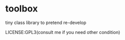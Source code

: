 # toolbox

tiny class library to pretend re-develop

LICENSE:GPL3(consult me if you need other condition)